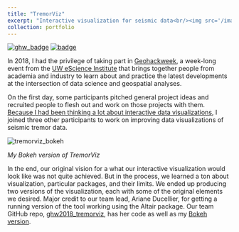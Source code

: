```yaml
---
title: "TremorViz"
excerpt: "Interactive visualization for seismic data<br/><img src='/images/blog/tremorviz.gif'><br/>"
collection: portfolio
---
```


[![ghw_badge](https://img.shields.io/badge/GitHub-ghw2018__tremorviz-blue.svg?logo=github)](https://github.com/geohackweek/ghw2018_tremorviz/)
[![badge](https://img.shields.io/badge/GitHub-tremorviz-blue.svg?logo=github)](https://github.com/deppen8/tremorviz)

In 2018, I had the privilege of taking part in [Geohackweek](http://geohackweek.github.io/), a week-long event from the [UW eScience Institute](https://escience.washington.edu/) that brings together people from academia and industry to learn about and practice the latest developments at the intersection of data science and geospatial analyses.

On the first day, some participants pitched general project ideas and recruited people to flesh out and work on those projects with them. [Because I had been thinking a lot about interactive data visualizations](https://deppen8.github.io/posts/2018/09/shareable-dashboard/), I joined three other participants to work on improving data visualizations of seismic tremor data.

![tremorviz_bokeh](/images/blog/tremorviz.gif)

*My Bokeh version of TremorViz*

In the end, our original vision for a what our interactive visualization would look like was not quite achieved. But in the process, we learned a ton about visualization, particular packages, and their limits. We ended up producing two versions of the visualization, each with some of the original elements we desired. Major credit to our team lead, Ariane Ducellier, for getting a running version of the tool working using the Altair package. Our team GitHub repo, [ghw2018_tremorviz](https://github.com/geohackweek/ghw2018_tremorviz/), has her code as well as my [Bokeh version](https://github.com/geohackweek/ghw2018_tremorviz/tree/master/tremorviz_bokeh).

